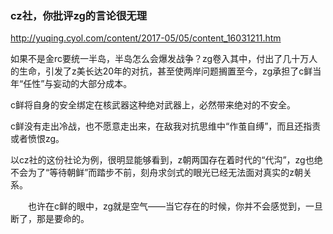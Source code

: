### cz社，你批评zg的言论很无理
http://yuqing.cyol.com/content/2017-05/05/content_16031211.htm

如果不是金rc要统一半岛，半岛怎么会爆发战争？zg卷入其中，付出了几十万人的生命，引发了z美长达20年的对抗，甚至使两岸问题搁置至今，zg承担了c鲜当年“任性”与妄动的大部分成本。

c鲜将自身的安全绑定在核武器这种绝对武器上，必然带来绝对的不安全。

c鲜没有走出冷战，也不愿意走出来，在敌我对抗思维中“作茧自缚”，而且还指责或者愤恨zg。

以cz社的这份社论为例，很明显能够看到，z朝两国存在着时代的“代沟”，zg也绝不会为了“等待朝鲜”而踏步不前，刻舟求剑式的眼光已经无法面对真实的z朝关系。

　　也许在c鲜的眼中，zg就是空气——当它存在的时候，你并不会感觉到，一旦断了，那是要命的。
